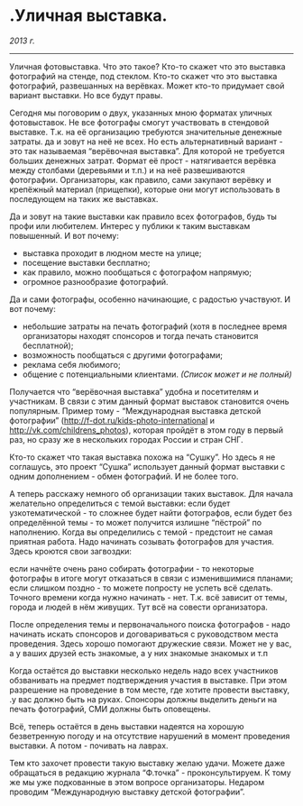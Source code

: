 # .Уличная выставка.

*2013 г.*

***

Уличная фотовыставка. Что это такое? Кто-то скажет что это выставка фотографий на стенде, под стеклом. Кто-то скажет что это выставка фотографий, развешанных на верёвках. Может кто-то придумает свой вариант выставки. Но все будут правы.

Сегодня мы поговорим о двух, указанных мною форматах уличных фотовыставок. Не все фотографы смогут участвовать в стендовой выставке. Т.к. на её организацию требуются значительные денежные затраты. да и зовут на неё не всех. Но есть альтернативный вариант - это так называемая “верёвочная выставка”. Для которой не требуется больших денежных затрат. Формат её прост - натягивается верёвка между столбами (деревьями и т.п.) и на неё развешиваются фотографии. Организаторы, как правило, сами закупают верёвку и крепёжный материал (прищепки), которые они могут использовать в последующем на таких же выставках.

Да и зовут на такие выставки как правило всех фотографов, будь ты профи или любителем. Интерес у публики к таким выставкам повышенный. И вот почему:

- выставка проходит в людном месте на улице;
- посещение выставки бесплатно;
- как правило, можно пообщаться с фотографом напрямую;
- огромное разнообразие фотографий.

Да и сами фотографы, особенно начинающие, с радостью участвуют. И вот почему:

- небольшие затраты на печать фотографий (хотя в последнее время организаторы находят спонсоров и тогда печать становится бесплатной);
- возможность пообщаться с другими фотографами;
- реклама себя любимого;
- общение с потенциальными клиентами.
*(Список может и не полный)*

Получается что “верёвочная выставка” удобна и посетителям и участникам. В связи с этим данный формат выставок становится очень популярным. Пример тому - “Международная выставка детской фотографии” (http://f-dot.ru/kids-photo-international и http://vk.com/childrens_photos), которая пройдёт в этом году в первый раз, но сразу же в нескольких городах России и стран СНГ.

Кто-то скажет что такая выставка похожа на “Сушку”. Но здесь я не соглашусь, это проект “Сушка” использует данный формат выставки с одним дополнением - обмен фотографий. И не более того.

А теперь расскажу немного об организации таких выставок. Для начала желательно определиться с темой выставки: если будет узкотематической - то сложнее будет найти фотографов, если будет без определённой темы - то может получится излишне “пёстрой” по наполнению. Когда вы определились с темой - предстоит не самая приятная работа. Надо начинать созывать фотографов для участия. Здесь кроются свои загвоздки:

если начнёте очень рано собирать фотографии - то некоторые фотографы в итоге могут отказаться в связи с изменившимися планами;
если слишком поздно - то можете попросту не успеть всё сделать.
Точного времени когда нужно начинать - нет. Т.к. всё зависит от темы, города и людей в нём живущих. Тут всё на совести организатора.

После определения темы и первоначального поиска фотографов - надо начинать искать спонсоров и договариваться с руководством места проведения. Здесь хорошо помогают дружеские связи. Может не у вас, а у ваших друзей есть знакомые, а у них знакомые знакомых и т.п

Когда остаётся до выставки несколько недель надо всех участников обзванивать на предмет подтверждения участия в выставке. При этом разрешение на проведение в том месте, где хотите провести выставку, .у вас должно быть на руках. Спонсоры должны выделить деньги на печать фотографий, СМИ должны быть оповещены.

Всё, теперь остаётся в день выставки надеятся на хорошую безветренную погоду и на отсутствие нарушений в момент проведения выставки. А потом - почивать на лаврах.

Тем кто захочет провести такую выставку желаю удачи. Можете даже обращаться в редакцию журнала “Ф.точка” - проконсультируем. К тому же мы уже подкованные в этом вопросе организаторы. Недаром проводим “Международную выставку детской фотографии”.

